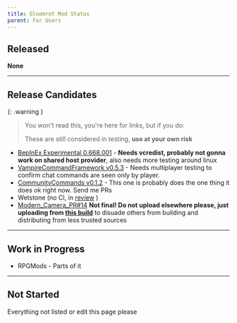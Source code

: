 ```yaml
---
title: Gloomrot Mod Status
parent: For Users
---
```


## Released
**None**

---

## Release Candidates

{: .warning }
> You won't read this, you're here for links, but if you do:
>
> These are still considered in testing, **use at your own risk**

- [BepInEx Experimental 0.668.001](https://github.com/decaprime/VRising-Modding/releases/tag/0.668.001) - **Needs vcredist, probably not gonna work on shared host provider**, also needs more testing around linux
- [VampireCommandFramework v0.5.3](https://github.com/decaprime/VampireCommandFramework/releases/tag/v0.5.3) - Needs multiplayer testing to confirm chat commands are seen only by player.
- [CommunityCommands v0.1.2](https://github.com/decaprime/CommunityCommands/releases/tag/v0.1.2) - This one is probably does the one thing it does ok right now. Send me PRs
- Wetstone (no CI, in [review](https://github.com/molenzwiebel/Wetstone/pull/12)  )
- [Modern_Camera_PR#14](https://github.com/decaprime/VRising-Modding/files/11539252/Modern_Camera_1.4.2_PR14.zip) **Not final! Do not upload elsewhere please, just uploading from [this build](https://github.com/v-rising/ModernCamera/actions/runs/5052017201/jobs/9064446905)** to disuade others from building and distributing from less trusted sources

---

## Work in Progress
- RPGMods - Parts of it

---

## Not Started
Everything not listed or edit this page please
